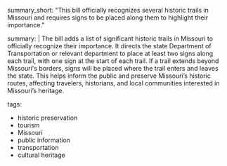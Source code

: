 summary_short: "This bill officially recognizes several historic trails in Missouri and requires signs to be placed along them to highlight their importance."

summary: |
  The bill adds a list of significant historic trails in Missouri to officially recognize their importance. It directs the state Department of Transportation or relevant department to place at least two signs along each trail, with one sign at the start of each trail. If a trail extends beyond Missouri's borders, signs will be placed where the trail enters and leaves the state. This helps inform the public and preserve Missouri’s historic routes, affecting travelers, historians, and local communities interested in Missouri’s heritage.

tags:
  - historic preservation
  - tourism
  - Missouri
  - public information
  - transportation
  - cultural heritage
